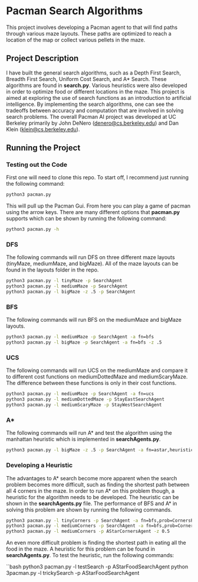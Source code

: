 # Pacman Search Algorithms

This project involves developing a Pacman agent to that will find paths through various maze layouts. These paths are optimized to reach a location of the map or collect various pellets in the maze. 



## Project Description 

I have built the general search algorithms, such as a Depth First Search, Breadth First Search, Uniform Cost Search, and A* Search. These algorithms are found in **search.py**. Various heuristics were also developed in order to optimize food or different locations in the maze. This project is aimed at exploring the use of search functions as an introduction to artificial intelligence. By implementing the search algorithms, one can see the tradeoffs between accuracy and computation that are involved in solving search problems. The overall Pacman AI project was developed at UC Berkeley primarily by John DeNero (denero@cs.berkeley.edu) and Dan Klein (klein@cs.berkeley.edu).

## Running the Project

### Testing out the Code

First one will need to clone this repo. To start off, I recommend just running the following command: 

```bash
python3 pacman.py
```
This will pull up the Pacman Gui. From here you can play a game of pacman using the arrow keys. There are many different options that **pacman.py** supports which can be shown by running the following command: 

```bash
python3 pacman.py -h
```

### DFS

The following commands will run DFS on three different maze layouts (tinyMaze, mediumMaze, and bigMaze). All of the maze layouts can be found in the layouts folder in the repo. 

```bash
python3 pacman.py -l tinyMaze -p SearchAgent
python3 pacman.py -l mediumMaze -p SearchAgent
python3 pacman.py -l bigMaze -z .5 -p SearchAgent
```

### BFS

The following commands will run BFS on the mediumMaze and bigMaze layouts. 

```bash
python3 pacman.py -l mediumMaze -p SearchAgent -a fn=bfs
python3 pacman.py -l bigMaze -p SearchAgent -a fn=bfs -z .5
```

### UCS

The following commands will run UCS on the mediumMaze and compare it to different cost functions on mediumDottedMaze and mediumScaryMaze. The difference between these functions is only in their cost functions. 

```bash
python3 pacman.py -l mediumMaze -p SearchAgent -a fn=ucs
python3 pacman.py -l mediumDottedMaze -p StayEastSearchAgent
python3 pacman.py -l mediumScaryMaze -p StayWestSearchAgent
```

### A*
The following commands will run A* and test the algorithm using the manhattan heuristic which is implemented in **searchAgents.py**. 

```bash
python3 pacman.py -l bigMaze -z .5 -p SearchAgent -a fn=astar,heuristic=manhattanHeuristic
```

### Developing a Heuristic

The advantages to A* search become more apparent when the search problem becomes more difficult, such as finding the shortest path between all 4 corners in the maze.  In order to run A* on this problem though, a heuristic for the algorithm needs to be developed. The heuristic can be shown in the **searchAgents.py** file. The performance of BFS and A* in solving this problem are shown by running the following commands.

```bash
python3 pacman.py -l tinyCorners -p SearchAgent -a fn=bfs,prob=CornersProblem
python3 pacman.py -l mediumCorners -p SearchAgent -a fn=bfs,prob=CornersProblem
python3 pacman.py -l mediumCorners -p AStarCornersAgent -z 0.5
```

An even more difficult problem is finding the shortest path in eating all the food in the maze. A heuristic for this problem can be found in **searchAgents.py**. To test the heuristic, run the following commands: 

``bash
python3 pacman.py -l testSearch -p AStarFoodSearchAgent
python 3pacman.py -l trickySearch -p AStarFoodSearchAgent
```
